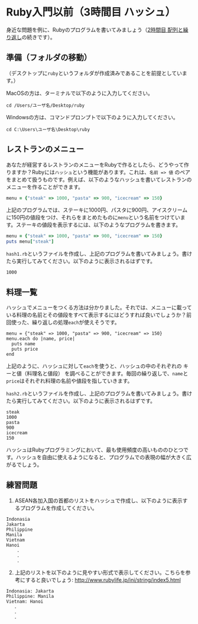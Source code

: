 Ruby入門以前（3時間目 ハッシュ）
===
身近な問題を例に、Rubyのプログラムを書いてみましょう（[2時間目 配列と繰り返し](period02.md)の続きです）。

準備（フォルダの移動）
-
（デスクトップに`ruby`というフォルダが作成済みであることを前提としています。）

MacOSの方は、ターミナルで以下のように入力してください。
```
cd /Users/ユーザ名/Desktop/ruby
```
Windowsの方は、コマンドプロンプトで以下のように入力してください。
```
cd C:\Users\ユーザ名\Desktop\ruby
```

レストランのメニュー
-
あなたが経営するレストランのメニューをRubyで作るとしたら、どうやって作りますか？Rubyには`ハッシュ`という機能があります。これは、`名前 => 値` のペアをまとめて扱うものです。例えば、以下のようなハッシュを書いてレストランのメニューを作ることができます。
```ruby
menu = {"steak" => 1000, "pasta" => 900, "icecream" => 150}
```
上記のプログラムでは、ステーキに1000円、パスタに900円、アイスクリームに150円の値段をつけ、それらをまとめたものに`menu`という名前をつけています。ステーキの値段を表示するには、以下のようなプログラムを書きます。
```ruby
menu = {"steak" => 1000, "pasta" => 900, "icecream" => 150}
puts menu["steak"]
```
`hash1.rb`というファイルを作成し、上記のプログラムを書いてみましょう。書けたら実行してみてください。以下のように表示されるはずです。
```
1000
```
料理一覧
-
ハッシュでメニューをつくる方法は分かりました。それでは、メニューに載っている料理の名前とその値段をすべて表示するにはどうすれば良いでしょうか？前回使った、繰り返しの処理`each`が使えそうです。
```
menu = {"steak" => 1000, "pasta" => 900, "icecream" => 150}
menu.each do |name, price|
  puts name
  puts price
end
```
上記のように、ハッシュに対して`each`を使うと、ハッシュの中のそれぞれの キーと値（料理名と値段） を調べることができます。毎回の繰り返しで、`name`と`price`はそれぞれ料理の名前や値段を指していきます。

`hash2.rb`というファイルを作成し、上記のプログラムを書いてみましょう。書けたら実行してみてください。以下のように表示されるはずです。
```
steak
1000
pasta
900
icecream
150
```

ハッシュはRubyプログラミングにおいて、最も使用頻度の高いもののひとつです。ハッシュを自由に使えるようになると、プログラムでの表現の幅が大きく広がるでしょう。

練習問題
-
1. ASEAN各加入国の首都のリストをハッシュで作成し、以下のように表示するプログラムを作成してください。
```
Indonasia
Jakarta
Philippine
Manila
Vietnam
Hanoi
    .
    .
    .
```


2. 上記のリストを以下のように見やすい形式で表示してください。こちらを参考にすると良いでしょう: http://www.rubylife.jp/ini/string/index5.html
```
Indonasia: Jakarta
Philippine: Manila
Vietnam: Hanoi
   .
   .
   .
```

